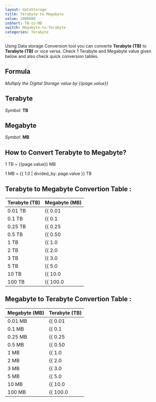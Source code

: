 ```yaml
---
layout: dataStorage
title: Terabyte to Megabyte
value: 1000000
inShort: TB-to-MB
switch: Megabyte-to-Terabyte
categories: Terabyte
---
```


Using Data storage Conversion tool you can converte **Terabyte (TB)** to **Terabyte (TB)** or vice versa. Check 1 Terabyte and Megabyte value given below and also check quick conversion tables.

## Formula
*Multiply the Digital Storage value by {{page.value}}*

## Terabyte
*Symbol:* **TB**

## Megabyte
*Symbol:* **MB**

## How to Convert Terabyte to Megabyte?

1 TB = {{page.value}} MB

1 MB = {{ 1.0 | divided_by: page.value }} TB


## Terabyte to Megabyte Convertion Table :

| Terabyte (TB) | Megabyte (MB) |
| ---- | ---- |
| 0.01 TB | {{ 0.01 | times: page.value | round: 12 }} MB |
| 0.1 TB | {{ 0.1 | times: page.value | round: 12 }} MB |
| 0.25 TB | {{ 0.25 | times: page.value | round: 12 }} MB |
| 0.5 TB | {{ 0.50 | times: page.value | round: 12 }} MB |
| 1 TB | {{ 1.0 | times: page.value | round: 12 }} MB |
| 2 TB | {{ 2.0 | times: page.value | round: 12 }} MB |
| 3 TB | {{ 3.0 | times: page.value | round: 12 }} MB |
| 5 TB | {{ 5.0 | times: page.value | round: 12 }} MB |
| 10 TB | {{ 10.0 | times: page.value | round: 12 }} MB |
| 100 TB | {{ 100.0 | times: page.value | round: 12 }} MB |

## Megabyte to Terabyte Convertion Table :

| Megabyte (MB) | Terabyte (TB) |
| ---- | ---- |
| 0.01 MB | {{ 0.01 | divided_by: page.value | round: 12 }} TB |
| 0.1 MB | {{ 0.1 | divided_by: page.value | round: 12 }} TB |
| 0.25 MB | {{ 0.25 | divided_by: page.value | round: 12 }} TB |
| 0.5 MB | {{ 0.50 | divided_by: page.value | round: 12 }} TB |
| 1 MB | {{ 1.0 | divided_by: page.value | round: 12 }} TB |
| 2 MB | {{ 2.0 | divided_by: page.value | round: 12 }} TB |
| 3 MB | {{ 3.0 | divided_by: page.value | round: 12 }} TB |
| 5 MB | {{ 5.0 | divided_by: page.value | round: 12 }} TB |
| 10 MB | {{ 10.0 | divided_by: page.value | round: 12 }} TB |
| 100 MB | {{ 100.0 | divided_by: page.value | round: 12 }} TB |


<script>
document.getElementById('selectInput')[16].selected = true
document.getElementById('selectOutput')[8].selected = true
</script>
